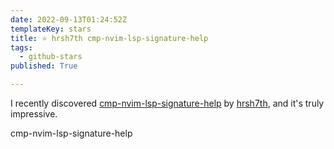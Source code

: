 ```yaml
---
date: 2022-09-13T01:24:52Z
templateKey: stars
title: ⭐ hrsh7th cmp-nvim-lsp-signature-help
tags:
  - github-stars
published: True

---
```


I recently discovered [cmp-nvim-lsp-signature-help](https://github.com/hrsh7th/cmp-nvim-lsp-signature-help) by [hrsh7th](https://github.com/hrsh7th), and it's truly impressive.

cmp-nvim-lsp-signature-help
